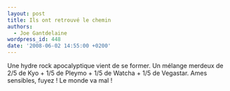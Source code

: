 ```yaml
---
layout: post
title: Ils ont retrouvé le chemin
authors:
  - Joe Gantdelaine
wordpress_id: 448
date: '2008-06-02 14:55:00 +0200'
---
```

Une hydre rock apocalyptique vient de se former. Un mélange merdeux de 2/5 de Kyo + 1/5 de Pleymo + 1/5 de Watcha + 1/5 de Vegastar. Ames sensibles, fuyez ! Le monde va mal !
